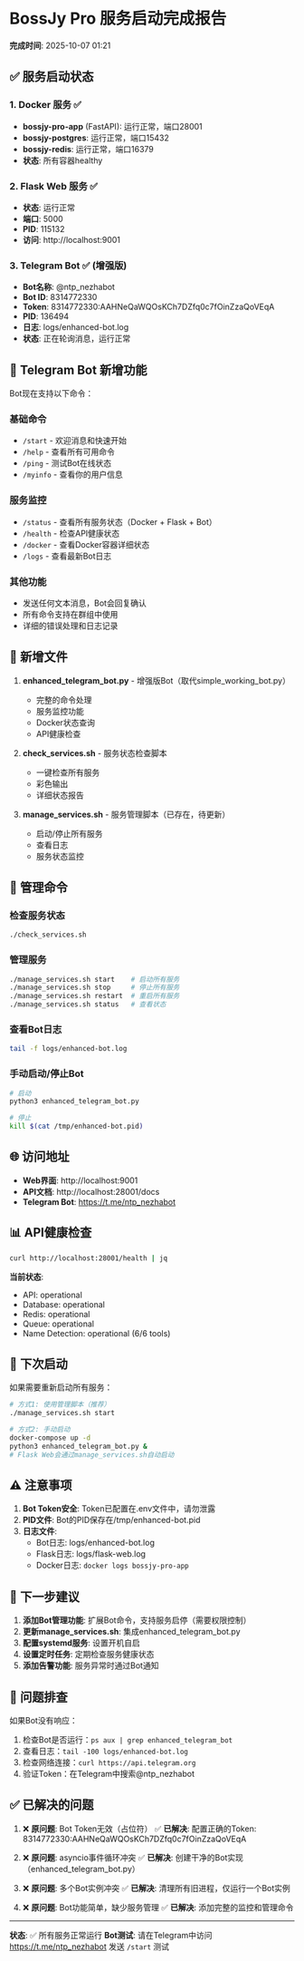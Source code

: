 # BossJy Pro 服务启动完成报告

**完成时间**: 2025-10-07 01:21

## ✅ 服务启动状态

### 1. Docker 服务 ✅
- **bossjy-pro-app** (FastAPI): 运行正常，端口28001
- **bossjy-postgres**: 运行正常，端口15432
- **bossjy-redis**: 运行正常，端口16379
- **状态**: 所有容器healthy

### 2. Flask Web 服务 ✅
- **状态**: 运行正常
- **端口**: 5000
- **PID**: 115132
- **访问**: http://localhost:9001

### 3. Telegram Bot ✅ (增强版)
- **Bot名称**: @ntp_nezhabot
- **Bot ID**: 8314772330
- **Token**: 8314772330:AAHNeQaWQOsKCh7DZfq0c7fOinZzaQoVEqA
- **PID**: 136494
- **日志**: logs/enhanced-bot.log
- **状态**: 正在轮询消息，运行正常

## 🤖 Telegram Bot 新增功能

Bot现在支持以下命令：

### 基础命令
- `/start` - 欢迎消息和快速开始
- `/help` - 查看所有可用命令
- `/ping` - 测试Bot在线状态
- `/myinfo` - 查看你的用户信息

### 服务监控
- `/status` - 查看所有服务状态（Docker + Flask + Bot）
- `/health` - 检查API健康状态
- `/docker` - 查看Docker容器详细状态
- `/logs` - 查看最新Bot日志

### 其他功能
- 发送任何文本消息，Bot会回复确认
- 所有命令支持在群组中使用
- 详细的错误处理和日志记录

## 📁 新增文件

1. **enhanced_telegram_bot.py** - 增强版Bot（取代simple_working_bot.py）
   - 完整的命令处理
   - 服务监控功能
   - Docker状态查询
   - API健康检查

2. **check_services.sh** - 服务状态检查脚本
   - 一键检查所有服务
   - 彩色输出
   - 详细状态报告

3. **manage_services.sh** - 服务管理脚本（已存在，待更新）
   - 启动/停止所有服务
   - 查看日志
   - 服务状态监控

## 🔧 管理命令

### 检查服务状态
```bash
./check_services.sh
```

### 管理服务
```bash
./manage_services.sh start    # 启动所有服务
./manage_services.sh stop     # 停止所有服务
./manage_services.sh restart  # 重启所有服务
./manage_services.sh status   # 查看状态
```

### 查看Bot日志
```bash
tail -f logs/enhanced-bot.log
```

### 手动启动/停止Bot
```bash
# 启动
python3 enhanced_telegram_bot.py

# 停止
kill $(cat /tmp/enhanced-bot.pid)
```

## 🌐 访问地址

- **Web界面**: http://localhost:9001
- **API文档**: http://localhost:28001/docs
- **Telegram Bot**: https://t.me/ntp_nezhabot

## 📊 API健康检查

```bash
curl http://localhost:28001/health | jq
```

**当前状态**:
- API: operational
- Database: operational
- Redis: operational
- Queue: operational
- Name Detection: operational (6/6 tools)

## 🔄 下次启动

如果需要重新启动所有服务：

```bash
# 方式1: 使用管理脚本（推荐）
./manage_services.sh start

# 方式2: 手动启动
docker-compose up -d
python3 enhanced_telegram_bot.py &
# Flask Web会通过manage_services.sh自动启动
```

## ⚠️ 注意事项

1. **Bot Token安全**: Token已配置在.env文件中，请勿泄露
2. **PID文件**: Bot的PID保存在/tmp/enhanced-bot.pid
3. **日志文件**:
   - Bot日志: logs/enhanced-bot.log
   - Flask日志: logs/flask-web.log
   - Docker日志: `docker logs bossjy-pro-app`

## 🎯 下一步建议

1. **添加Bot管理功能**: 扩展Bot命令，支持服务启停（需要权限控制）
2. **更新manage_services.sh**: 集成enhanced_telegram_bot.py
3. **配置systemd服务**: 设置开机自启
4. **设置定时任务**: 定期检查服务健康状态
5. **添加告警功能**: 服务异常时通过Bot通知

## 📝 问题排查

如果Bot没有响应：

1. 检查Bot是否运行：`ps aux | grep enhanced_telegram_bot`
2. 查看日志：`tail -100 logs/enhanced-bot.log`
3. 检查网络连接：`curl https://api.telegram.org`
4. 验证Token：在Telegram中搜索@ntp_nezhabot

## ✅ 已解决的问题

1. ❌ **原问题**: Bot Token无效（占位符）
   ✅ **已解决**: 配置正确的Token: 8314772330:AAHNeQaWQOsKCh7DZfq0c7fOinZzaQoVEqA

2. ❌ **原问题**: asyncio事件循环冲突
   ✅ **已解决**: 创建干净的Bot实现（enhanced_telegram_bot.py）

3. ❌ **原问题**: 多个Bot实例冲突
   ✅ **已解决**: 清理所有旧进程，仅运行一个Bot实例

4. ❌ **原问题**: Bot功能简单，缺少服务管理
   ✅ **已解决**: 添加完整的监控和管理命令

---

**状态**: ✅ 所有服务正常运行
**Bot测试**: 请在Telegram中访问 https://t.me/ntp_nezhabot 发送 `/start` 测试
